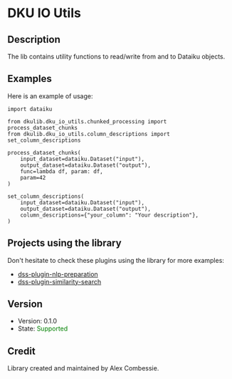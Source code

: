 # DKU IO Utils

## Description

The lib contains utility functions to read/write from and to Dataiku objects.

## Examples

Here is an example of usage:

```
import dataiku

from dkulib.dku_io_utils.chunked_processing import process_dataset_chunks
from dkulib.dku_io_utils.column_descriptions import set_column_descriptions

process_dataset_chunks(
    input_dataset=dataiku.Dataset("input"),
    output_dataset=dataiku.Dataset("output"),
    func=lambda df, param: df,
    param=42
)

set_column_descriptions(
    input_dataset=dataiku.Dataset("input"),
    output_dataset=dataiku.Dataset("output"),
    column_descriptions={"your_column": "Your description"},
)
```

## Projects using the library

Don't hesitate to check these plugins using the library for more examples:
- [dss-plugin-nlp-preparation](https://github.com/dataiku/dss-plugin-nlp-preparation/blob/main/custom-recipes/nlp-preparation-cleaning/recipe.py)
- [dss-plugin-similarity-search](https://github.com/dataiku/dss-plugin-similarity-search/blob/main/custom-recipes/similarity-search-query/recipe.py)

## Version

- Version: 0.1.0
- State: <span style="color:green">Supported</span>

## Credit

Library created and maintained by Alex Combessie.
